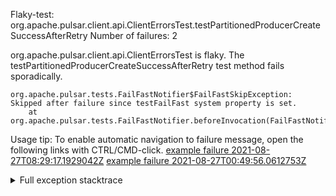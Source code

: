         
Flaky-test: org.apache.pulsar.client.api.ClientErrorsTest.testPartitionedProducerCreateSuccessAfterRetry
Number of failures: 2

org.apache.pulsar.client.api.ClientErrorsTest is flaky. The testPartitionedProducerCreateSuccessAfterRetry test method fails sporadically.

```
org.apache.pulsar.tests.FailFastNotifier$FailFastSkipException: Skipped after failure since testFailFast system property is set.
	at org.apache.pulsar.tests.FailFastNotifier.beforeInvocation(FailFastNotifier.java:88)

```

Usage tip: To enable automatic navigation to failure message, open the following links with CTRL/CMD-click.
[example failure 2021-08-27T08:29:17.1929042Z](https://github.com/apache/pulsar/runs/3441181143?check_suite_focus=true#step:9:1308)
[example failure 2021-08-27T00:49:56.0612753Z](https://github.com/apache/pulsar/runs/3438608157?check_suite_focus=true#step:9:1304)


<details>
<summary>Full exception stacktrace</summary>
<code><pre>
org.apache.pulsar.tests.FailFastNotifier$FailFastSkipException: Skipped after failure since testFailFast system property is set.
	at org.apache.pulsar.tests.FailFastNotifier.beforeInvocation(FailFastNotifier.java:88)

</pre></code>
</details>

